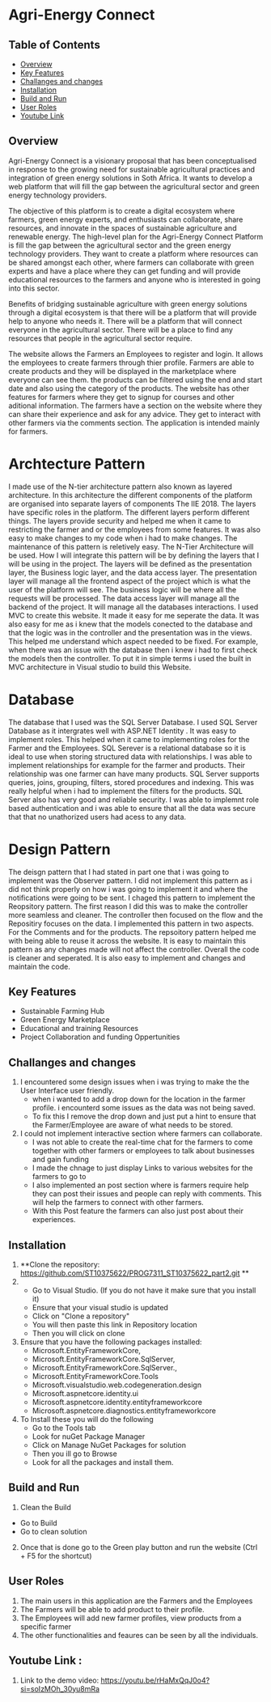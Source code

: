 # Agri-Energy Connect

## Table of Contents

- [Overview](#overview)
- [Key Features](#key-features)
- [Challanges and changes](#challanges-and-changes)
- [Installation](#installation)
- [Build and Run](#build-and-run)
- [User Roles](#user-roles)
- [Youtube Link](Youtube-Link)

## Overview

Agri-Energy Connect is a visionary proposal that has been conceptualised in response to the growing need for sustainable agricultural practices and integration of green energy solutions in Soth Africa. It wants to develop a web platform that will fill the gap between the agricultural sector and green energy technology providers. 

The objective of this platform is to create a digital ecosystem where farmers, green energy experts, and enthusiasts can collaborate, share resources, and innovate in the spaces of sustainable agriculture and renewable energy.
The high-level plan for the Agri-Energy Connect Platform is fill the gap between the agricultural sector and the green energy technology providers. They want to create a platform where resources can be shared amongst each other, where farmers can collaborate with green experts and have a place where they can get funding and will provide educational resources to the farmers and anyone who is interested in going into this sector.

Benefits of bridging sustainable agriculture with green energy solutions through a digital ecosystem is that there will be a platform that will provide help to anyone who needs it. There will be a platform that will connect everyone in the agricultural sector. There will be a place to find any resources that people in the agricultural sector require. 

The website allows the Farmers an Employees to register and login. It allows the employees to create farmers through thier profile. Farmers are able to create products and they will be displayed in the marketplace where everyone can see them. the products can be filtered using the end and start date and also using the category of the products. The website has other features for farmers where they get to signup for courses and other aditional information. The farmers have a section on the website where they can share their experience and ask for any advice. They get to interact with other farmers via the comments section. The application is intended mainly for farmers. 

# Archtecture Pattern
I made use of the N-tier architecture pattern also known as layered architecture. In this architecture the different components of the platform are organised into separate layers of components The IIE 2018. The layers have specific roles in the platform. The different layers perform different things. The layers provide security and helped me when it came to restricting the farmer and or the employees from some features. It was also easy to make changes to my code when i had to make changes. The maintenance of this pattern is reletively easy. The N-Tier Architecture will be used. How I will integrate this pattern will be by defining the layers that I will be using in the project. The layers will be defined as the presentation layer, the Business logic layer, and the data access layer. The presentation layer will manage all the frontend aspect of the project which is what the user of the platform will see. The business logic will be where all the requests will be processed. The data access layer will manage all the backend of the project. It will manage all the databases interactions. I used MVC to create this website. It made it easy for me seperate the data. It was also easy for me as i knew that the models conected to the database and that the logic was in the controller and the presentation was in the views. This helped me understand which aspect needed to be fixed. For example, when there was an issue with the database then i knew i had to first check the models then the controller. To put it in simple terms i used the built in MVC architecture in Visual studio to build this Website.

# Database
The database that I used was the SQL Server Database. I used SQL Server Database as it intergrates well with ASP.NET Identity . It was easy to implement roles. This helped when it came to implementing roles for the Farmer and the Employees. SQL Serever is a relational database so it is ideal to use when storing structured data with relationships. I was able to implement relationships for example for the farmer and products. Their relationship was one farmer can have many products. SQL Server supports queries, joins, grouping, filters, stored procedures and indexing. This was really helpful when i had to implement the filters for the products. SQL Server also has very good and reliable security. I was able to implemnt role based authentication and i was able to ensure that all the data was secure that that no unathorized users had acess to any data.

# Design Pattern
The deisgn pattern that I had stated in part one that i was going to implement was the Observer pattern. I did not implement this pattern as i did not think properly on how i was going to implement it and where the notifications were going to be sent. I chaged this pattern to implement the Reopsitory pattern. The first reason I did this was to make the controller more seamless and cleaner. The controller then focused on the flow and the Repositiry focuses on the data. I implemented this pattern in two aspects. For the Comments and for the products. The repsoitory pattern helped me with being able to reuse it across the website. It is easy to maintain this pattern as any changes made will not affect the controller. Overall the code is cleaner and seperated. It is also easy to implement and changes and maintain the code.

## Key Features
- Sustainable Farming Hub
- Green Energy Marketplace
- Educational and training Resources
- Project Collaboration and funding Oppertunities

## Challanges and changes
1. I encountered some design issues when i was trying to make the the User Interface user friendly.
   - when i wanted to add a drop down for the location in the farmer profile. i encounterd some issues as the data was not being saved.
   - To fix this I remove the drop down and just put a hint to ensure that the Farmer/Employee are aware of what needs to be stored.
2. I could not implement interactive section where farmers can collaborate.
   - I was not able to create the real-time chat for the farmers to come together with other farmers or employees to talk about businesses and gain funding
   - I made the chnage to just display Links to various websites for the farmers to go to
   - I also implemented an post section where is farmers require help they can post their issues and people can reply with comments. This will help the farmers to connect with other farmers.
   - With this Post feature the farmers can also just post about their experiences.

## Installation

1. **Clone the repository: <https://github.com/ST10375622/PROG7311_ST10375622_part2.git> **
2.  - Go to Visual Studio. (If you do not have it make sure that you install it)
    - Ensure that your visual studio is updated
     - Click on "Clone a repository"
     - You will then paste this link in Repository location
     - Then you will click on clone
3. Ensure that you have the following packages installed:
   - Microsoft.EntityFrameworkCore,
   - Microsoft.EntityFrameworkCore.SqlServer,
   -  Microsoft.EntityFrameworkCore.SqlServer.,
   -  Microsoft.EntityFrameworkCore.Tools
   -  Microsoft.visualstudio.web.codegeneration.design
   -  Microsoft.aspnetcore.identity.ui
   -  Microsoft.aspnetcore.identity.entityframeworkcore
   -  Microsoft.aspnetcore.diagnostics.entityframeworkcore
4. To Install these you will do the following
   - Go to the Tools tab
   - Look for nuGet Package Manager
   - Click on Manage NuGet Packages for solution
   - Then you ill go to Browse
   - Look for all the packages and install them.

## Build and Run
1. Clean the Build
 - Go to Build
 - Go to clean solution
2. Once that is done go to the Green play button and run the website (Ctrl + F5 for the shortcut)

## User Roles
1. The main users in this application are the Farmers and the Employees
2. The Farmers will be able to add product  to their profile.
3. The Employees will add new farmer profiles, view products from a specific farmer
4. The other functionalities and feaures can be seen by all the individuals.

## Youtube Link :
1. Link to the demo video: <https://youtu.be/rHaMxQqJ0o4?si=soIzMOh_30yu8mRa>

